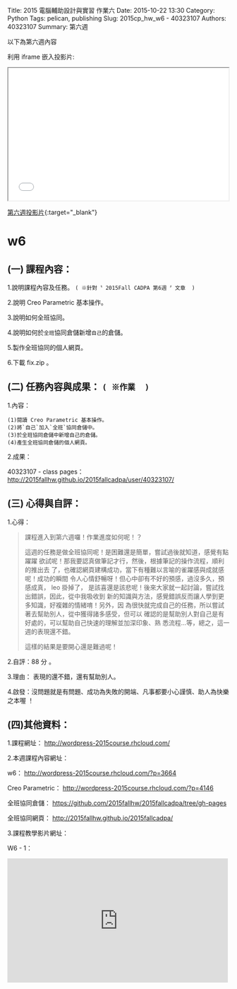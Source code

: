 Title: 2015 電腦輔助設計與實習 作業六
Date: 2015-10-22 13:30
Category: Python
Tags: pelican, publishing
Slug: 2015cp_hw_w6 -  40323107
Authors: 40323107
Summary: 第六週

以下為第六週內容

利用 iframe 嵌入投影片:

<iframe src="simplest6.html" width="500" height="300"></iframe>

[第六週投影片](simplest6.html){:target="_blank"}

w6
============

(一) 課程內容：
-------------------------

1.說明課程內容及任務。
`( ※針對〝 2015Fall CADPA 第6週 〞文章  )`

2.說明 Creo Parametric 基本操作。

3.說明如何全班協同。

4.說明如何於`全班`協同倉儲新增`自己`的倉儲。

5.製作全班協同的個人網頁。

6.下載  fix.zip 。


(二) 任務內容與成果： `( ※作業  )`
-----------------------------------------------

1.內容：

    (1)閱讀 Creo Parametric 基本操作。
    (2)將`自己`加入`全班`協同倉儲中。
    (3)於全班協同倉儲中新增自己的倉儲。
    (4)產生全班協同倉儲的個人網頁。

2.成果：

40323107 - class pages： http://2015fallhw.github.io/2015fallcadpa/user/40323107/


(三) 心得與自評：
----------------------------

1.心得：

> 課程進入到第六週囉！作業進度如何呢！？
>
> 這週的任務是做全班協同呢！是困難還是簡單，嘗試過後就知道，感覺有點躍躍
> 欲試呢！那我要認真做筆記才行，然後，根據筆記的操作流程，順利的推出去
> 了，也確認網頁建構成功，當下有種難以言喻的雀躍感與成就感呢！成功的瞬間
> 令人心情舒暢呀！但心中卻有不好的預感，過沒多久，預感成真， leo 掛掉了，
> 是該喜還是該悲呢！後來大家就一起討論，嘗試找出錯誤，因此，從中我吸收到
> 新的知識與方法，感覺錯誤反而讓人學到更多知識，好複雜的情緒唷！另外，因
> 為很快就完成自己的任務，所以嘗試著去幫助別人，從中獲得諸多感受，但可以
> 確認的是幫助別人對自己是有好處的，可以幫助自己快速的理解並加深印象、熟
> 悉流程...等，總之，這一週的表現還不錯。    
>
> 這樣的結果是要開心還是難過呢！

2.自評：88 分 。

3.理由： 表現的還不錯，還有幫助別人。

4.啟發：沒問題就是有問題、成功為失敗的開端、凡事都要小心謹慎、助人為快樂之本喔 ！

(四)其他資料：
------------------------- 

1.課程網址： http://wordpress-2015course.rhcloud.com/

2.本週課程內容網址： 

w6： http://wordpress-2015course.rhcloud.com/?p=3664

Creo Parametric： http://wordpress-2015course.rhcloud.com/?p=4146

全班協同倉儲： https://github.com/2015fallhw/2015fallcadpa/tree/gh-pages

全班協同網頁： http://2015fallhw.github.io/2015fallcadpa/


3.課程教學影片網址：

W6 - 1：
 <iframe src=" https://player.vimeo.com/video/143225578" width="500" height="281" frameborder="0" webkitallowfullscreen mozallowfullscreen allowfullscreen></iframe>
